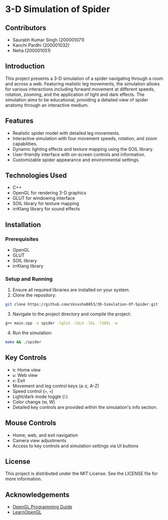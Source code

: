 # 3-D Simulation of Spider

## Contributors
- Saurabh Kumar Singh (200001071)
- Kanchi Pardhi (200001032)
- Neha (200001051)

## Introduction
This project presents a 3-D simulation of a spider navigating through a room and across a web. Featuring realistic leg movements, the simulation allows for various interactions including forward movement at different speeds, rotation, zooming, and the application of light and dark effects. The simulation aims to be educational, providing a detailed view of spider anatomy through an interactive medium.

## Features
- Realistic spider model with detailed leg movements.
- Interactive simulation with four movement speeds, rotation, and zoom capabilities.
- Dynamic lighting effects and texture mapping using the SOIL library.
- User-friendly interface with on-screen controls and information.
- Customizable spider appearance and environmental settings.

## Technologies Used
- C++
- OpenGL for rendering 3-D graphics
- GLUT for windowing interface
- SOIL library for texture mapping
- irrKlang library for sound effects

## Installation

### Prerequisites
- OpenGL
- GLUT
- SOIL library
- irrKlang library

### Setup and Running
1. Ensure all required libraries are installed on your system.
2. Clone the repository:
```bash
git clone https://github.com/sksusha8853/3D-Simulation-Of-Spider.git
```
3. Navigate to the project directory and compile the project:
```bash
g++ main.cpp -o spider -lglut -lGLU -lGL -lSOIL -w
```
4. Run the simulation:
```bash
make && ./spider
```

## Key Controls
- `h`: Home view
- `w`: Web view
- `e`: Exit
- Movement and leg control keys (a-z, A-Z)
- Speed control (`>`, `<`)
- Light/dark mode toggle (`l`)
- Color change (w, W)
- Detailed key controls are provided within the simulation's info section.

## Mouse Controls
- Home, web, and exit navigation
- Camera view adjustments
- Access to key controls and simulation settings via UI buttons

## License
This project is distributed under the MIT License. See the LICENSE file for more information.

## Acknowledgements
- [OpenGL Programming Guide](https://www.glprogramming.com/red/chapter05.html)
- [LearnOpenGL](https://learnopengl.com/)
